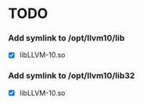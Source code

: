 # TODO

### Add symlink to /opt/llvm10/lib

- [x] libLLVM-10.so

### Add symlink to /opt/llvm10/lib32

- [x] libLLVM-10.so
